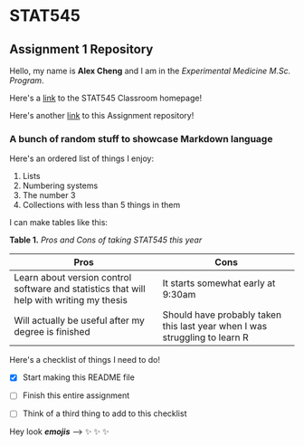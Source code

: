 # STAT545

## Assignment 1 Repository


Hello, my name is **Alex Cheng** and I am in the *Experimental Medicine M.Sc. Program*.

Here's a [link](http://stat545.com/Classroom/) to the STAT545 Classroom homepage!

Here's another [link](https://github.com/STAT545-UBC-students/hw01-acheng-ubc) to this Assignment repository!

<!-- test to see if html comments show up in Github or not -->
### A bunch of random stuff to showcase Markdown language

Here's an ordered list of things I enjoy:

1. Lists
2. Numbering systems
3. The number 3
4. Collections with less than 5 things in them

I can make tables like this:

**Table 1.** *Pros and Cons of taking STAT545 this year*

| Pros | Cons |
|-----------------------|----------------------|
|  Learn about version control software and statistics that will help with writing my thesis   | It starts somewhat early at 9:30am  |
|  Will actually be useful after my degree is finished      | Should have probably taken this last year when I was struggling to learn R |


Here's a checklist of things I need to do!
<!-- empty task boxes need to have a space in it to render properly -->
- [x] Start making this README file
- [ ] Finish this entire assignment
- [ ] Think of a third thing to add to this checklist


Hey look ***emojis*** --> :sparkles: :sparkles: :sparkles:
